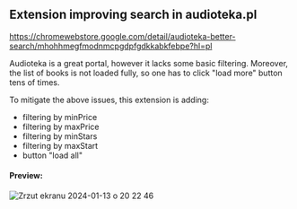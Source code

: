 ## Extension improving search in audioteka.pl

https://chromewebstore.google.com/detail/audioteka-better-search/mhohhmegfmodnmcpgdpfgdkkabkfebpe?hl=pl

Audioteka is a great portal, however it lacks some basic filtering.
Moreover, the list of books is not loaded fully, so one has to click "load more" button tens of times.

To mitigate the above issues, this extension is adding:
- filtering by minPrice
- filtering by maxPrice
- filtering by minStars
- filtering by maxStart
- button "load all"

#### Preview:
![Zrzut ekranu 2024-01-13 o 20 22 46](https://github.com/awilczek/audioteka_search/assets/1419645/0577244b-4c7c-4113-b60a-b1b95a9143fb)
